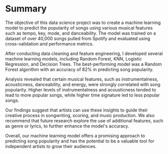 # Summary

The objective of this data science project was to create a machine learning model to predict the popularity of songs using various musical features such as tempo, key, mode, and danceability. The model was trained on a dataset of over 40,000 songs pulled from Spotify and evaluated using cross-validation and performance metrics.

After conducting data cleaning and feature engineering, I developed several machine learning models, including Random Forest, KNN, Logistic Regression, and Decision Trees. The best-performing model was a Random Forest algorithm with an accuracy of 82% in predicting song popularity.

Analysis revealed that certain musical features, such as instrumentalness, acousticness, danceability, and energy, were strongly correlated with song popularity. Higher levels of instrumentalness and acousticness tended to lead to more popular songs, while higher time signature led to less popular songs.

Our findings suggest that artists can use these insights to guide their creative process in songwriting, scoring, and music production. We also recommend that future research explore the use of additional features, such as genre or lyrics, to further enhance the model's accuracy.

Overall, our machine learning model offers a promising approach to predicting song popularity and has the potential to be a valuable tool for independent artists to grow their audiences.
